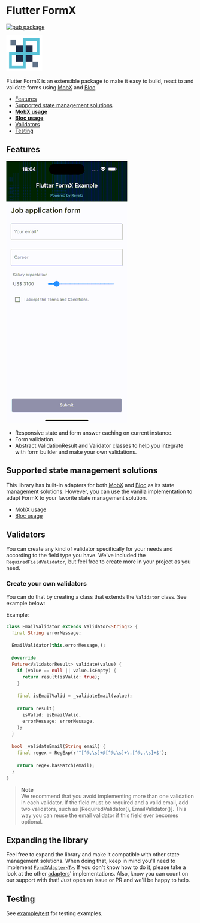 # Flutter FormX

[![pub package](https://img.shields.io/pub/v/flutter_formx?style=plastic&logo=flutter)](https://pub.dev/packages/flutter_formx)

![Flutter FormX Logo](https://raw.githubusercontent.com/revelojobs/flutter_formx/main/doc/static/FormX_Symbol96.png)

Flutter FormX is an extensible package to make it easy to build, react to and validate forms
using [MobX](https://pub.dev/packages/mobx) and [Bloc](https://pub.dev/packages/bloc).

- [Features](#features)
- [Supported state management solutions](#supported-state-management-solutions)
- **[MobX usage](https://github.com/revelotech/flutter_formx/tree/main/lib/src/form/adapters/mobx)**
- **[Bloc usage](https://github.com/revelotech/flutter_formx/tree/main/lib/src/form/adapters/bloc)**
- [Validators](#validators)
- [Testing](#testing)

## Features

![Working form gif](https://raw.githubusercontent.com/revelojobs/flutter_formx/main/doc/static/FormX_example.gif)

- Responsive state and form answer caching on current instance.
- Form validation.
- Abstract ValidationResult and Validator classes to help you integrate with form builder and make
  your own validations.

## Supported state management solutions

This library has built-in adapters for both
[MobX](https://pub.dev/packages/mobx)
and [Bloc](https://pub.dev/packages/bloc) as its state management solutions.
However, you can use the vanilla implementation to adapt FormX to your favorite state management
solution.

- [MobX usage](https://github.com/revelotech/flutter_formx/tree/main/lib/src/form/adapters/mobx)
- [Bloc usage](https://github.com/revelotech/flutter_formx/tree/main/lib/src/form/adapters/bloc)

## Validators

You can create any kind of validator specifically for your needs and according to the field
type you have. We've included the `RequiredFieldValidator`, but feel free to create more in your
project as you need.

### Create your own validators

You can do that by creating a class that extends the `Validator` class. See example below:

Example:

```dart
class EmailValidator extends Validator<String?> {
  final String errorMessage;

  EmailValidator(this.errorMessage,);

  @override
  Future<ValidatorResult> validate(value) {
    if (value == null || value.isEmpty) {
      return result(isValid: true);
    }

    final isEmailValid = _validateEmail(value);

    return result(
      isValid: isEmailValid,
      errorMessage: errorMessage,
    );
  }

  bool _validateEmail(String email) {
    final regex = RegExp(r'^[^@,\s]+@[^@,\s]+\.[^@,.\s]+$');

    return regex.hasMatch(email);
  }
}

```

> **Note**<br/>
> We recommend that you avoid implementing more than one validation in each validator. If the field
> must be required and a valid email, add two validators, such as
> [RequiredValidator(), EmailValidator()]. This way you can reuse the email validator if this field
> ever becomes optional.

## Expanding the library

Feel free to expand the library and make it compatible with other state management solutions. When
doing that, keep in mind you'll need to
implement [`FormXAdapter<T>`](https://github.com/revelotech/flutter_formx/blob/main/lib/src/form/adapters/formx_adapter.dart).
If you don't know how to do it, please take a look at the
other [adapters](https://github.com/revelotech/flutter_formx/tree/main/lib/src/form/adapters)'
implementations. Also, know you can count on our support with that!
Just open an issue or PR and we'll be happy to help.

## Testing

See [example/test](https://github.com/revelojobs/flutter_formx/tree/main/test/form) for testing
examples.
